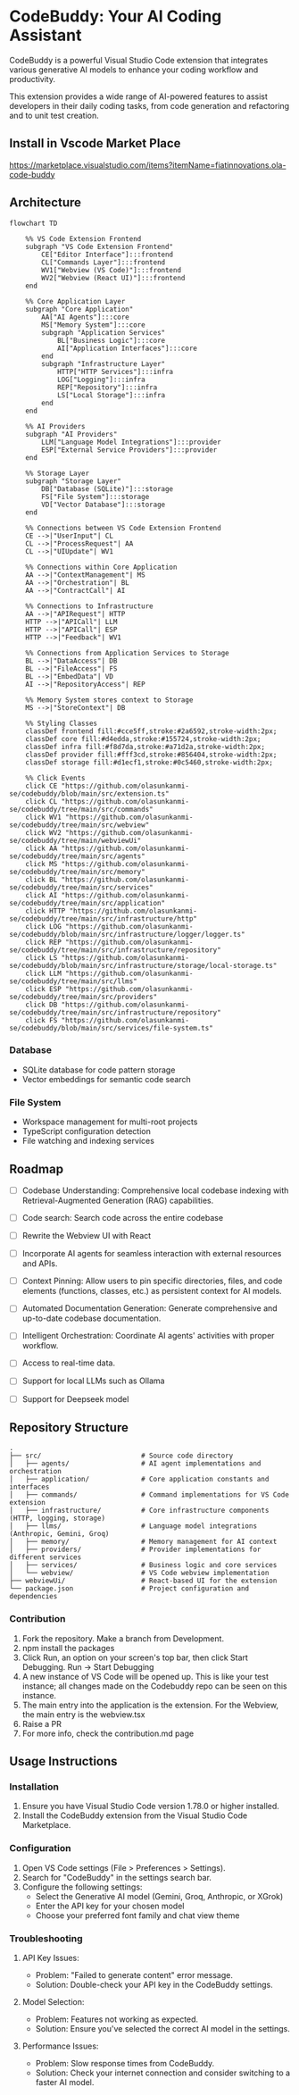 # CodeBuddy: Your AI Coding Assistant

CodeBuddy is a powerful Visual Studio Code extension that integrates various generative AI models to enhance your coding workflow and productivity.

This extension provides a wide range of AI-powered features to assist developers in their daily coding tasks, from code generation and refactoring and to unit test creation.

## Install in Vscode Market Place
https://marketplace.visualstudio.com/items?itemName=fiatinnovations.ola-code-buddy


## Architecture
```mermaid
flowchart TD

    %% VS Code Extension Frontend
    subgraph "VS Code Extension Frontend"
        CE["Editor Interface"]:::frontend
        CL["Commands Layer"]:::frontend
        WV1["Webview (VS Code)"]:::frontend
        WV2["Webview (React UI)"]:::frontend
    end

    %% Core Application Layer
    subgraph "Core Application"
        AA["AI Agents"]:::core
        MS["Memory System"]:::core
        subgraph "Application Services"
            BL["Business Logic"]:::core
            AI["Application Interfaces"]:::core
        end
        subgraph "Infrastructure Layer"
            HTTP["HTTP Services"]:::infra
            LOG["Logging"]:::infra
            REP["Repository"]:::infra
            LS["Local Storage"]:::infra
        end
    end

    %% AI Providers
    subgraph "AI Providers"
        LLM["Language Model Integrations"]:::provider
        ESP["External Service Providers"]:::provider
    end

    %% Storage Layer
    subgraph "Storage Layer"
        DB["Database (SQLite)"]:::storage
        FS["File System"]:::storage
        VD["Vector Database"]:::storage
    end

    %% Connections between VS Code Extension Frontend
    CE -->|"UserInput"| CL
    CL -->|"ProcessRequest"| AA
    CL -->|"UIUpdate"| WV1

    %% Connections within Core Application
    AA -->|"ContextManagement"| MS
    AA -->|"Orchestration"| BL
    AA -->|"ContractCall"| AI

    %% Connections to Infrastructure
    AA -->|"APIRequest"| HTTP
    HTTP -->|"APICall"| LLM
    HTTP -->|"APICall"| ESP
    HTTP -->|"Feedback"| WV1

    %% Connections from Application Services to Storage
    BL -->|"DataAccess"| DB
    BL -->|"FileAccess"| FS
    BL -->|"EmbedData"| VD
    AI -->|"RepositoryAccess"| REP

    %% Memory System stores context to Storage
    MS -->|"StoreContext"| DB

    %% Styling Classes
    classDef frontend fill:#cce5ff,stroke:#2a6592,stroke-width:2px;
    classDef core fill:#d4edda,stroke:#155724,stroke-width:2px;
    classDef infra fill:#f8d7da,stroke:#a71d2a,stroke-width:2px;
    classDef provider fill:#fff3cd,stroke:#856404,stroke-width:2px;
    classDef storage fill:#d1ecf1,stroke:#0c5460,stroke-width:2px;

    %% Click Events
    click CE "https://github.com/olasunkanmi-se/codebuddy/blob/main/src/extension.ts"
    click CL "https://github.com/olasunkanmi-se/codebuddy/tree/main/src/commands"
    click WV1 "https://github.com/olasunkanmi-se/codebuddy/tree/main/src/webview"
    click WV2 "https://github.com/olasunkanmi-se/codebuddy/tree/main/webviewUi"
    click AA "https://github.com/olasunkanmi-se/codebuddy/tree/main/src/agents"
    click MS "https://github.com/olasunkanmi-se/codebuddy/tree/main/src/memory"
    click BL "https://github.com/olasunkanmi-se/codebuddy/tree/main/src/services"
    click AI "https://github.com/olasunkanmi-se/codebuddy/tree/main/src/application"
    click HTTP "https://github.com/olasunkanmi-se/codebuddy/tree/main/src/infrastructure/http"
    click LOG "https://github.com/olasunkanmi-se/codebuddy/blob/main/src/infrastructure/logger/logger.ts"
    click REP "https://github.com/olasunkanmi-se/codebuddy/tree/main/src/infrastructure/repository"
    click LS "https://github.com/olasunkanmi-se/codebuddy/blob/main/src/infrastructure/storage/local-storage.ts"
    click LLM "https://github.com/olasunkanmi-se/codebuddy/tree/main/src/llms"
    click ESP "https://github.com/olasunkanmi-se/codebuddy/tree/main/src/providers"
    click DB "https://github.com/olasunkanmi-se/codebuddy/tree/main/src/infrastructure/repository"
    click FS "https://github.com/olasunkanmi-se/codebuddy/blob/main/src/services/file-system.ts"
```

### Database
- SQLite database for code pattern storage
- Vector embeddings for semantic code search

### File System
- Workspace management for multi-root projects
- TypeScript configuration detection
- File watching and indexing services


## Roadmap
- [ ] Codebase Understanding: Comprehensive local codebase indexing with Retrieval-Augmented Generation (RAG) capabilities.
- [ ] Code search: Search code across the entire codebase
- [ ] Rewrite the Webview UI with React
- [ ] Incorporate AI agents for seamless interaction with external resources and APIs.
- [ ] Context Pinning: Allow users to pin specific directories, files, and code elements (functions, classes, etc.) as persistent context for AI models.
- [ ] Automated Documentation Generation: Generate comprehensive and up-to-date codebase documentation.
- [ ] Intelligent Orchestration: Coordinate AI agents' activities with proper workflow.
- [ ] Access to real-time data.
- [ ] Support for local LLMs such as Ollama
- [ ] Support for Deepseek model


## Repository Structure
```
.
├── src/                         # Source code directory
│   ├── agents/                  # AI agent implementations and orchestration
│   ├── application/             # Core application constants and interfaces
│   ├── commands/                # Command implementations for VS Code extension
│   ├── infrastructure/          # Core infrastructure components (HTTP, logging, storage)
│   ├── llms/                    # Language model integrations (Anthropic, Gemini, Groq)
│   ├── memory/                  # Memory management for AI context
│   ├── providers/               # Provider implementations for different services
│   ├── services/                # Business logic and core services
│   └── webview/                 # VS Code webview implementation
├── webviewUi/                   # React-based UI for the extension
└── package.json                 # Project configuration and dependencies
```

### Contribution
1. Fork the repository. Make a branch from Development.
2. npm install the packages
3. Click Run, an option on your screen's top bar, then click Start Debugging. Run -> Start Debugging
4. A new instance of VS Code will be opened up. This is like your test instance; all changes made on the Codebuddy repo can be seen on this instance.
5. The main entry into the application is the extension. For the Webview, the main entry is the webview.tsx
6. Raise a PR
7. For more info, check the contribution.md page

## Usage Instructions

### Installation

1. Ensure you have Visual Studio Code version 1.78.0 or higher installed.
2. Install the CodeBuddy extension from the Visual Studio Code Marketplace.

### Configuration

1. Open VS Code settings (File > Preferences > Settings).
2. Search for "CodeBuddy" in the settings search bar.
3. Configure the following settings:
   - Select the Generative AI model (Gemini, Groq, Anthropic, or XGrok)
   - Enter the API key for your chosen model
   - Choose your preferred font family and chat view theme


### Troubleshooting

1. API Key Issues:

   - Problem: "Failed to generate content" error message.
   - Solution: Double-check your API key in the CodeBuddy settings.

2. Model Selection:

   - Problem: Features not working as expected.
   - Solution: Ensure you've selected the correct AI model in the settings.

3. Performance Issues:
   - Problem: Slow response times from CodeBuddy.
   - Solution: Check your internet connection and consider switching to a faster AI model.

